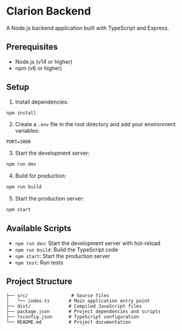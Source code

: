 # Clarion Backend

A Node.js backend application built with TypeScript and Express.

## Prerequisites

- Node.js (v14 or higher)
- npm (v6 or higher)

## Setup

1. Install dependencies:

```bash
npm install
```

2. Create a `.env` file in the root directory and add your environment variables:

```env
PORT=3000
```

3. Start the development server:

```bash
npm run dev
```

4. Build for production:

```bash
npm run build
```

5. Start the production server:

```bash
npm start
```

## Available Scripts

- `npm run dev`: Start the development server with hot-reload
- `npm run build`: Build the TypeScript code
- `npm start`: Start the production server
- `npm test`: Run tests

## Project Structure

```
├── src/                # Source files
│   └── index.ts       # Main application entry point
├── dist/              # Compiled JavaScript files
├── package.json       # Project dependencies and scripts
├── tsconfig.json      # TypeScript configuration
└── README.md          # Project documentation
```
